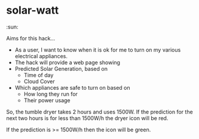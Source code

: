 # solar-watt
:sun:

Aims for this hack...

- As a user, I want to know when it is ok for me to turn on my various electrical appliances.
- The hack will provide a web page showing
 - Predicted Solar Generation, based on
   - Time of day
    - Cloud Cover
 - Which appliances are safe to turn on based on
   - How long they run for
    - Their power usage

So, the tumble dryer takes 2 hours and uses 1500W.  If the prediction for the next two hours is for less than 1500W/h the dryer icon will be red.

If the prediction is >= 1500W/h then the icon will be green.
